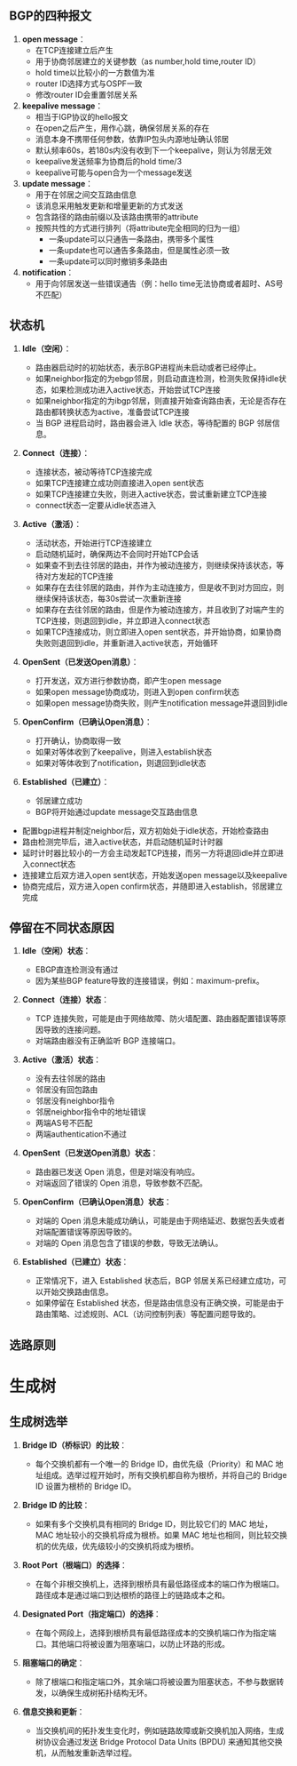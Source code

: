 ## BGP的四种报文
1. **open message**：
	- 在TCP连接建立后产生
	- 用于协商邻居建立的关键参数（as number,hold time,router ID）
	- hold time以比较小的一方数值为准
	- router ID选择方式与OSPF一致
	- 修改router ID会重置邻居关系
2. **keepalive message**：
	- 相当于IGP协议的hello报文
	- 在open之后产生，用作心跳，确保邻居关系的存在
	- 消息本身不携带任何参数，依靠IP包头内源地址确认邻居
	- 默认频率60s，若180s内没有收到下一个keepalive，则认为邻居无效
	- keepalive发送频率为协商后的hold time/3
	- keepalive可能与open合为一个message发送
3. **update message**：
	- 用于在邻居之间交互路由信息
	- 该消息采用触发更新和增量更新的方式发送
	- 包含路径的路由前缀以及该路由携带的attribute
	- 按照共性的方式进行排列（将attribute完全相同的归为一组）
		- 一条update可以只通告一条路由，携带多个属性
		- 一条update也可以通告多条路由，但是属性必须一致
		- 一条update可以同时撤销多条路由
4. **notification**：
	- 用于向邻居发送一些错误通告（例：hello time无法协商或者超时、AS号不匹配）

## 状态机

1. **Idle（空闲）**：
   - 路由器启动时的初始状态，表示BGP进程尚未启动或者已经停止。
	- 如果neighbor指定的为ebgp邻居，则启动直连检测，检测失败保持idle状态，如果检测成功进入active状态，开始尝试TCP连接
	- 如果neighbor指定的为ibgp邻居，则直接开始查询路由表，无论是否存在路由都转换状态为active，准备尝试TCP连接
   - 当 BGP 进程启动时，路由器会进入 Idle 状态，等待配置的 BGP 邻居信息。

2. **Connect（连接）**：
	- 连接状态，被动等待TCP连接完成
	- 如果TCP连接建立成功则直接进入open sent状态
	- 如果TCP连接建立失败，则进入active状态，尝试重新建立TCP连接
	- connect状态一定要从idle状态进入	

3. **Active（激活）**：
	- 活动状态，开始进行TCP连接建立
	- 启动随机延时，确保两边不会同时开始TCP会话
	- 如果查不到去往邻居的路由，并作为被动连接方，则继续保持该状态，等待对方发起的TCP连接
	- 如果存在去往邻居的路由，并作为主动连接方，但是收不到对方回应，则继续保持该状态，每30s尝试一次重新连接
	- 如果存在去往邻居的路由，但是作为被动连接方，并且收到了对端产生的TCP连接，则退回到idle，并立即进入connect状态
	- 如果TCP连接成功，则立即进入open sent状态，并开始协商，如果协商失败则退回到idle，并重新进入active状态，开始循环

4. **OpenSent（已发送Open消息）**：
	- 打开发送，双方进行参数协商，即产生open message
	- 如果open message协商成功，则进入到open confirm状态
	- 如果open message协商失败，则产生notification message并退回到idle

5. **OpenConfirm（已确认Open消息）**：
	- 打开确认，协商取得一致
	- 如果对等体收到了keepalive，则进入establish状态
	- 如果对等体收到了notification，则退回到idle状态

6. **Established（已建立）**：
	- 邻居建立成功
	- BGP将开始通过update message交互路由信息

- 配置bgp进程并制定neighbor后，双方初始处于idle状态，开始检查路由
- 路由检测完毕后，进入active状态，并启动随机延时计时器
- 延时计时器比较小的一方会主动发起TCP连接，而另一方将退回idle并立即进入connect状态
- 连接建立后双方进入open sent状态，开始发送open message以及keepalive
- 协商完成后，双方进入open confirm状态，并随即进入establish，邻居建立完成

## 停留在不同状态原因

1. **Idle（空闲）状态**：
   - EBGP直连检测没有通过
   - 因为某些BGP feature导致的连接错误，例如：maximum-prefix。

2. **Connect（连接）状态**：
   - TCP 连接失败，可能是由于网络故障、防火墙配置、路由器配置错误等原因导致的连接问题。
   - 对端路由器没有正确监听 BGP 连接端口。

3. **Active（激活）状态**：
   - 没有去往邻居的路由
	- 邻居没有回包路由
	- 邻居没有neighbor指令
	- 邻居neighbor指令中的地址错误
	- 两端AS号不匹配
	- 两端authentication不通过

4. **OpenSent（已发送Open消息）状态**：
   - 路由器已发送 Open 消息，但是对端没有响应。
   - 对端返回了错误的 Open 消息，导致参数不匹配。

5. **OpenConfirm（已确认Open消息）状态**：
   - 对端的 Open 消息未能成功确认，可能是由于网络延迟、数据包丢失或者对端配置错误等原因导致的。
   - 对端的 Open 消息包含了错误的参数，导致无法确认。

6. **Established（已建立）状态**：
   - 正常情况下，进入 Established 状态后，BGP 邻居关系已经建立成功，可以开始交换路由信息。
   - 如果停留在 Established 状态，但是路由信息没有正确交换，可能是由于路由策略、过滤规则、ACL（访问控制列表）等配置问题导致的。

## 选路原则

# 生成树
## 生成树选举

1. **Bridge ID（桥标识）的比较**：
   - 每个交换机都有一个唯一的 Bridge ID，由优先级（Priority）和 MAC 地址组成。选举过程开始时，所有交换机都自称为根桥，并将自己的 Bridge ID 设置为根桥的 Bridge ID。

2. **Bridge ID 的比较**：
   - 如果有多个交换机具有相同的 Bridge ID，则比较它们的 MAC 地址，MAC 地址较小的交换机将成为根桥。如果 MAC 地址也相同，则比较交换机的优先级，优先级较小的交换机将成为根桥。

3. **Root Port（根端口）的选择**：
   - 在每个非根交换机上，选择到根桥具有最低路径成本的端口作为根端口。路径成本是通过端口到达根桥的路径上的链路成本之和。

4. **Designated Port（指定端口）的选择**：
   - 在每个网段上，选择到根桥具有最低路径成本的交换机端口作为指定端口。其他端口将被设置为阻塞端口，以防止环路的形成。

5. **阻塞端口的确定**：
   - 除了根端口和指定端口外，其余端口将被设置为阻塞状态，不参与数据转发，以确保生成树拓扑结构无环。

6. **信息交换和更新**：
   - 当交换机间的拓扑发生变化时，例如链路故障或新交换机加入网络，生成树协议会通过发送 Bridge Protocol Data Units (BPDU) 来通知其他交换机，从而触发重新选举过程。

